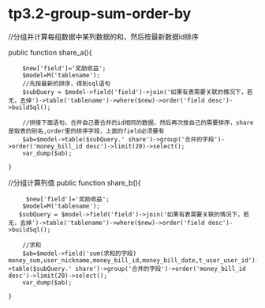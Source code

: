 # tp3.2-group-sum-order-by
//分组并计算每组数据中某列数据的和，然后按最新数据id排序

public function share_a(){


        $new['field']='奖励收益';
        $model=M('tablename');
        //先按最新的排序，得到sql语句
        $subQuery = $model->field('field')->join('如果有表需要关联的情况下，若无，去掉')->table('tablename')->where($new)->order('field desc')->buildSql();
        
        //拼接下面语句，合并自己要合并的id相同的数据，然后再次按自己的需要排序，share是取表的别名,order里的排序字段，上面的field必须要有
        $ab=$model->table($subQuery.' share')->group('合并的字段')->order('money_bill_id desc')->limit(20)->select();
        var_dump($ab);

    }
    
//分组计算列值
    public function share_b(){
    
    
    
         $new['field']='奖励收益';
        $model=M('tablename');
       $subQuery = $model->field('field')->join('如果有表需要关联的情况下，若无，去掉')->table('tablename')->where($new)->order('field desc')->buildSql();
       
        //求和
        $ab=$model->field('sum(求和的字段) money_sum,user_nickname,money_bill_id,money_bill_date,t_user_user_id')->table($subQuery.' share')->group('合并的字段')->order('money_bill_id desc')->limit(20)->select();
        var_dump($ab);

    }
